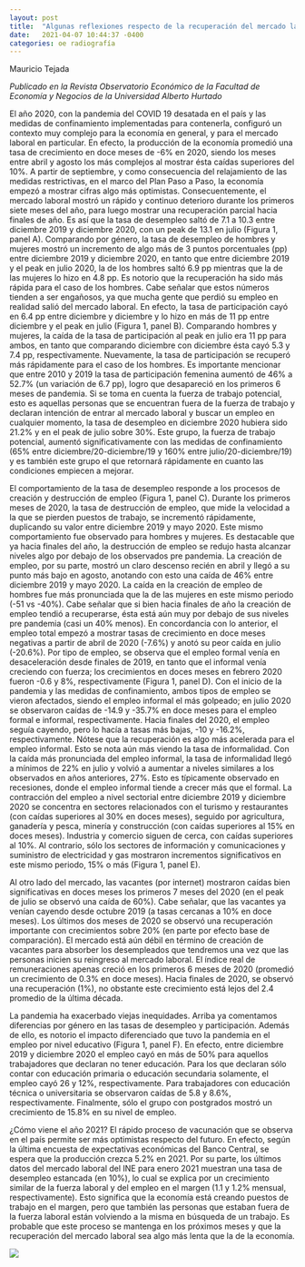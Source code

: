 ```yaml
---
layout: post
title:  "Algunas reflexiones respecto de la recuperación del mercado laboral en la post-pandemia"
date:   2021-04-07 10:44:37 -0400
categories: oe radiografía
---
```


Mauricio Tejada

*Publicado en la Revista Observatorio Económico de la Facultad de Economía y Negocios de la Universidad Alberto Hurtado*

El año 2020, con la pandemia del COVID 19 desatada en el país y las medidas de confinamiento implementadas para contenerla, configuró un contexto muy complejo para la economía en general, y para el mercado laboral en particular. En efecto, la producción de la economía promedió una tasa de crecimiento en doce meses de -6% en 2020, siendo los meses entre abril y agosto los más complejos al mostrar ésta caídas superiores del 10%. A partir de septiembre, y como consecuencia del relajamiento de las medidas restrictivas, en el marco del Plan Paso a Paso, la economía empezó a mostrar cifras algo más optimistas. Consecuentemente, el mercado laboral mostró un rápido y continuo deterioro durante los primeros siete meses del año, para luego mostrar una recuperación parcial hacia finales de año. Es así que la tasa de desempleo saltó de 7.1 a 10.3 entre diciembre 2019 y diciembre 2020, con un peak de 13.1 en julio (Figura 1, panel A). Comparando por género, la tasa de desempleo de hombres y mujeres mostró un incremento de algo más de 3 puntos porcentuales (pp) entre diciembre 2019 y diciembre 2020, en tanto que entre diciembre 2019 y el peak en julio 2020, la de los hombres saltó 6.9 pp mientras que la de las mujeres lo hizo en 4.8 pp. Es notorio que la recuperación ha sido más rápida para el caso de los hombres. Cabe señalar que estos números tienden a ser engañosos, ya que mucha gente que perdió su empleo en realidad salió del mercado laboral. En efecto, la tasa de participación cayó en 6.4 pp entre diciembre y diciembre y lo hizo en más de 11 pp entre diciembre y el peak en julio (Figura 1, panel B). Comparando hombres y mujeres, la caída de la tasa de participación al peak en julio era 11 pp para ambos, en tanto que comparando diciembre con diciembre ésta cayó 5.3 y 7.4 pp, respectivamente. Nuevamente, la tasa de participación se recuperó más rápidamente para el caso de los hombres. Es importante mencionar que entre 2010 y 2019 la tasa de participación femenina aumentó de 46% a 52.7% (un variación de 6.7 pp), logro que desapareció en los primeros 6 meses de pandemia. Si se toma en cuenta la fuerza de trabajo potencial, esto es aquellas personas que se encuentran fuera de la fuerza de trabajo y declaran intención de entrar al mercado laboral y buscar un empleo en cualquier momento, la tasa de desempleo en diciembre 2020 hubiera sido 21.2% y en el peak de julio sobre 30%. Este grupo, la fuerza de trabajo potencial, aumentó significativamente con las medidas de confinamiento (65% entre diciembre/20-diciembre/19 y 160% entre julio/20-diciembre/19) y es también este grupo el que retornará rápidamente en cuanto las condiciones empiecen a mejorar.

El comportamiento de la tasa de desempleo responde a los procesos de creación y destrucción de empleo (Figura 1, panel C). Durante los primeros meses de 2020, la tasa de destrucción de empleo, que mide la velocidad a la que se pierden puestos de trabajo, se incrementó rápidamente, duplicando su valor entre diciembre 2019 y mayo 2020. Este mismo comportamiento fue observado para hombres y mujeres. Es destacable que ya hacia finales del año, la destrucción de empleo se redujo hasta alcanzar niveles algo por debajo de los observados pre pandemia. La creación de empleo, por su parte, mostró un claro descenso recién en abril y llegó a su punto más bajo en agosto, anotando con esto una caída de 46% entre diciembre 2019 y mayo 2020. La caída en la creación de empleo de hombres fue más pronunciada que la de las mujeres en este mismo periodo (-51 vs -40%). Cabe señalar que si bien hacia finales de año la creación de empleo tendió a recuperarse, ésta está aún muy por debajo de sus niveles pre pandemia (casi un 40% menos). En concordancia con lo anterior, el empleo total empezó a mostrar tasas de crecimiento en doce meses negativas a partir de abril de 2020 (-7.6%) y anotó su peor caída en julio (-20.6%). Por tipo de empleo, se observa que el empleo formal venía en desaceleración desde finales de 2019, en tanto que el informal venía creciendo con fuerza; los crecimientos en doces meses en febrero 2020 fueron -0.6 y 8%, respectivamente (Figura 1, panel D). Con el inicio de la pandemia y las medidas de confinamiento, ambos tipos de empleo se vieron afectados, siendo el empleo informal el más golpeado; en julio 2020 se observaron caídas de -14.9 y -35.7% en doce meses para el empleo formal e informal, respectivamente. Hacia finales del 2020, el empleo seguía cayendo, pero lo hacía a tasas más bajas, -10 y -16.2%, respectivamente. Nótese que la recuperación es algo más acelerada para el empleo informal. Esto se nota aún más viendo la tasa de informalidad. Con la caída más pronunciada del empleo informal, la tasa de informalidad llegó a mínimos de 22% en julio y volvió a aumentar a niveles similares a los observados en años anteriores, 27%. Esto es típicamente observado en recesiones, donde el empleo informal tiende a crecer más que el formal.  La contracción del empleo a nivel sectorial entre diciembre 2019 y diciembre 2020 se concentra en sectores relacionados con el turismo y restaurantes (con caídas superiores al 30% en doces meses), seguido por agricultura, ganadería y pesca, minería y construcción (con caídas superiores al 15% en doces meses). Industria y comercio siguen de cerca, con caídas superiores al 10%. Al contrario, sólo los sectores de información y comunicaciones y suministro de electricidad y gas mostraron incrementos significativos en este mismo periodo, 15% o más (Figura 1, panel E).

Al otro lado del mercado, las vacantes (por internet) mostraron caídas bien significativas en doces meses los primeros 7 meses del 2020 (en el peak de julio se observó una caída de 60%). Cabe señalar, que las vacantes ya venían cayendo desde octubre 2019 (a tasas cercanas a 10% en doce meses). Los últimos dos meses de 2020 se observó una recuperación importante con crecimientos sobre 20% (en parte por efecto base de comparación). El mercado está aún débil en término de creación de vacantes para absorber los desempleados que tendremos una vez que las personas inicien su reingreso al mercado laboral. El índice real de remuneraciones apenas creció en los primeros 6 meses de 2020 (promedió un crecimiento de 0.3% en doce meses). Hacia finales de 2020, se observó una recuperación (1%), no obstante este crecimiento está lejos del 2.4 promedio de la última década.

La pandemia ha exacerbado viejas inequidades. Arriba ya comentamos diferencias por género en las tasas de desempleo y participación. Además de ello, es notorio el impacto diferenciado que tuvo la pandemia en el empleo por nivel educativo (Figura 1, panel F). En efecto, entre diciembre 2019 y diciembre 2020 el empleo cayó en más de 50% para aquellos trabajadores que declaran no tener educación. Para los que declaran sólo contar con educación primaria o educación secundaria solamente, el empleo cayó 26 y 12%, respectivamente. Para trabajadores con educación técnica o universitaria se observaron caídas de 5.8 y 8.6%, respectivamente. Finalmente, sólo el grupo con postgrados mostró un crecimiento de 15.8% en su nivel de empleo.

¿Cómo viene el año 2021? El rápido proceso de vacunación que se observa en el país permite ser más optimistas respecto del futuro. En efecto, según la última encuesta de expectativas económicas del Banco Central, se espera que la producción crezca 5.2% en 2021. Por su parte, los últimos datos del mercado laboral del INE para enero 2021 muestran una tasa de desempleo estancada (en 10%), lo cual se explica por un crecimiento similar de la fuerza laboral y del empleo en el margen (1.1 y 1.2% mensual, respectivamente). Esto significa que la economía está creando puestos de trabajo en el margen, pero que también las personas que estaban fuera de la fuerza laboral están volviendo a la misma en búsqueda de un trabajo. Es probable que este proceso se mantenga en los próximos meses y que la recuperación del mercado laboral sea algo más lenta que la de la economía.

![](/assets/img_posts/radiografia_fig1)